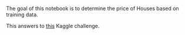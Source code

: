 The goal of this notebook is to determine the price of Houses based on training data.

This answers to [this](https://www.kaggle.com/c/house-prices-advanced-regression-technique) Kaggle challenge.

